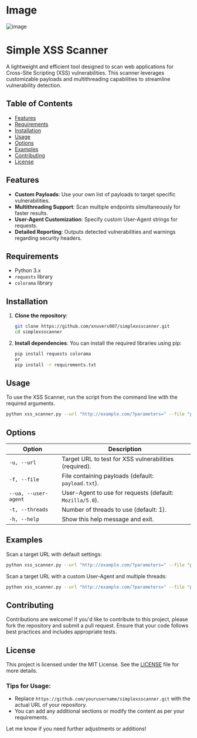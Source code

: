 # Image
![image](https://github.com/user-attachments/assets/54ffe648-8aa7-4867-b6d0-a9f930fb147d)

# Simple XSS Scanner

A lightweight and efficient tool designed to scan web applications for Cross-Site Scripting (XSS) vulnerabilities. This scanner leverages customizable payloads and multithreading capabilities to streamline vulnerability detection.

## Table of Contents
- [Features](#features)
- [Requirements](#requirements)
- [Installation](#installation)
- [Usage](#usage)
- [Options](#options)
- [Examples](#examples)
- [Contributing](#contributing)
- [License](#license)

## Features
- **Custom Payloads**: Use your own list of payloads to target specific vulnerabilities.
- **Multithreading Support**: Scan multiple endpoints simultaneously for faster results.
- **User-Agent Customization**: Specify custom User-Agent strings for requests.
- **Detailed Reporting**: Outputs detected vulnerabilities and warnings regarding security headers.

## Requirements
- Python 3.x
- `requests` library
- `colorama` library

## Installation

1. **Clone the repository**:
   ```bash
   git clone https://github.com/xnuvers007/simplexsscanner.git
   cd simplexsscanner
   ```

2. **Install dependencies**:
   You can install the required libraries using pip:
   ```bash
   pip install requests colorama
   or
   pip install -r requirements.txt
   ```

## Usage

To use the XSS Scanner, run the script from the command line with the required arguments.

```bash
python xss_scanner.py --url "http://example.com/?parameters=" --file "payload.txt" --user-agent "Mozilla/5.0" --threads 5
```

## Options

| Option                     | Description                                                        |
|---------------------------|--------------------------------------------------------------------|
| `-u, --url`               | Target URL to test for XSS vulnerabilities (required).            |
| `-f, --file`              | File containing payloads (default: `payload.txt`).                |
| `--ua, --user-agent`      | User-Agent to use for requests (default: `Mozilla/5.0`).          |
| `-t, --threads`           | Number of threads to use (default: 1).                            |
| `-h, --help`              | Show this help message and exit.                                  |

## Examples

Scan a target URL with default settings:
```bash
python xss_scanner.py --url "http://example.com/?parameters=" --file "payload.txt"
```

Scan a target URL with a custom User-Agent and multiple threads:
```bash
python xss_scanner.py --url "http://example.com/?parameters=" --file "payload.txt" --user-agent "Mozilla/5.0" --threads 10
```

## Contributing

Contributions are welcome! If you'd like to contribute to this project, please fork the repository and submit a pull request. Ensure that your code follows best practices and includes appropriate tests.

## License

This project is licensed under the MIT License. See the [LICENSE](LICENSE) file for more details.

### Tips for Usage:
- Replace `https://github.com/yourusername/simplexsscanner.git` with the actual URL of your repository.
- You can add any additional sections or modify the content as per your requirements.

Let me know if you need further adjustments or additions!
